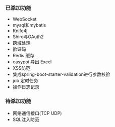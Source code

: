 ### 已添加功能
 - WebSocket
 - mysql和mybatis
 - Knife4j
 - Shiro与OAuth2
 - 跨域处理
 - 验证码
 - Redis 缓存
 - easypoi 导出 Excel
 - XSS防范
 - 集成spring-boot-starter-validation进行参数校验
 - job 定时任务
 - 操作日志记录

### 待添加功能
 - 网络通信接口(TCP UDP)
 - SQL注入防范